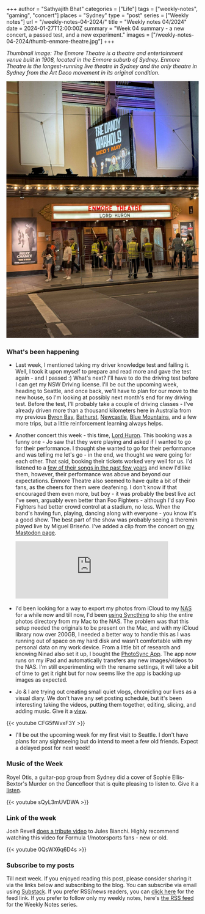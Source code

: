 +++
author = "Sathyajith Bhat"
categories = ["Life"]
tags = ["weekly-notes", "gaming", "concert"]
places = "Sydney"
type = "post"
series = ["Weekly notes"]
url = "/weekly-notes-04-2024/"
title = "Weekly notes 04/2024"
date = 2024-01-27T12:00:00Z
summary = "Week 04 summary - a new concert, a passed test, and a new experiment."
images = ["/weekly-notes-04-2024/thumb-enmore-theatre.jpg"]
+++

_Thumbnail image: The Enmore Theatre is a theatre and entertainment venue built in 1908, located in the Enmore suburb of Sydney. Enmore Theatre is the longest-running live theatre in Sydney and the only theatre in Sydney from the Art Deco movement in its original condition._ 

![](thumb-enmore-theatre.jpg)


### What's been happening

* Last week, I mentioned taking my driver knowledge test and failing it. Well, I took it upon myself to prepare and read more and gave the test again - and I passed :) What's next? I'll have to do the driving test before I can get my NSW Driving license. I'll be out the upcoming week, heading to Seattle, and once back, we'll have to plan for our move to the new house, so I'm looking at possibly next month's end for my driving test. Before the test, I'll probably take a couple of driving classes - I've already driven more than a thousand kilometers here in Australia from my previous [Byron Bay](https://sathyabh.at/2023/01/07/a-look-back-at-2022/), [Bathurst](/2023/05/22/weekly-notes-20-2023/), [Newcastle](/2023/03/20/weekly-notes-11-2023/), [Blue Mountains](/2023/05/07/blue-mountains-day-trip-travelogue/), and a few more trips, but a little reinforcement learning always helps. 

* Another concert this week - this time, [Lord Huron](https://www.last.fm/music/Lord+Huron). This booking was a funny one - Jo saw that they were playing and asked if I wanted to go for their performance. I thought she wanted to go for their performance and was telling me let's go - in the end, we thought we were going for each other. That said, booking their tickets worked very well for us. I'd listened to a [few of their songs in the past few years](https://www.last.fm/user/sathyabhat/library/music/Lord+Huron?date_preset=ALL) and knew I'd like them, however, their performance was above and beyond our expectations. Enmore Theatre also seemed to have quite a bit of their fans, as the cheers for them were deafening. I don't know if that encouraged them even more, but boy - it was probably the best live act I've seen, arguably even better than Foo Fighters - although I'd say Foo Fighters had better crowd control at a stadium, no less. When the band's having fun, playing, dancing along with everyone - you know it's a good show. The best part of the show was probably seeing a theremin played live by Miguel Briseño. I've added a clip from the concert on [my Mastodon page](https://mastodon.social/@Sathyabhat/111826908539172919).

  <iframe src="https://mastodon.social/@Sathyabhat/111826908539172919/embed" class="mastodon-embed" style="max-width: 100%; border: 0" width="400" allowfullscreen="allowfullscreen"></iframe><script src="https://mastodon.social/embed.js" async="async"></script>


* I'd been looking for a way to export my photos from iCloud to my [NAS](https://sathyabh.at/nas) for a while now and till now, I'd been [using Syncthing](/2023/02/12/weekly-notes-06-2023/) to ship the entire photos directory from my Mac to the NAS. The problem was that this setup needed the originals to be present on the Mac, and with my iCloud library now over 200GB, I needed a better way to handle this as I was running out of space on my hard disk and wasn't comfortable with my personal data on my work device. From a little bit of research and knowing Ninad also set it up, I bought the [PhotoSync App](https://www.photosync-app.com/home). The app now runs on my iPad and automatically transfers any new images/videos to the NAS. I'm still experimenting with the rename settings, it will take a bit of time to get it right but for now seems like the app is backing up images as expected.

*  Jo & I are trying out creating small quiet vlogs, chronicling our lives as a visual diary. We don't have any set posting schedule, but it's been interesting taking the videos, putting them together, editing, slicing, and adding music. Give it a [view](https://www.youtube.com/watch?v=CFG5fWvxF3Y).

{{< youtube CFG5fWvxF3Y >}}

* I'll be out the upcoming week for my first visit to Seattle. I don't have plans for any sightseeing but do intend to meet a few old friends. Expect a delayed post for next week!

### Music of the Week

Royel Otis, a guitar-pop group from Sydney did a cover of Sophie Ellis-Bextor's Murder on the Dancefloor that is quite pleasing to listen to. Give it a [listen](https://www.youtube.com/watch?v=sQyL3mUVDWA). 

{{< youtube sQyL3mUVDWA >}}

### Link of the week

Josh Revell [does a tribute video](https://www.youtube.com/watch?v=0QsWX6q6D4s) to Jules Bianchi. Highly recommend watching this video for Formula 1/motorsports fans - new or old. 

{{< youtube 0QsWX6q6D4s >}}

### Subscribe to my posts

Till next week. If you enjoyed reading this post, please consider sharing it via the links below and subscribing to the blog. You can subscribe via email using [Substack](https://sathyabhat.substack.com/). If you prefer RSS/news readers, you can [click here](https://sathyabh.at/index.xml) for the feed link. If you prefer to follow only my weekly notes, here's [the RSS feed](https://sathyabh.at/series/weekly-notes/index.xml) for the Weekly Notes series. 